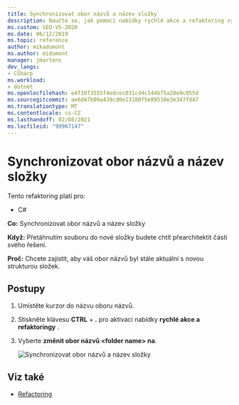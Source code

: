 ```yaml
---
title: Synchronizovat obor názvů a název složky
description: Naučte se, jak pomocí nabídky rychlé akce a refaktoring synchronizovat obor názvů a název složky.
ms.custom: SEO-VS-2020
ms.date: 06/12/2019
ms.topic: reference
author: mikadumont
ms.author: midumont
manager: jmartens
dev_langs:
- CSharp
ms.workload:
- dotnet
ms.openlocfilehash: e4f10f3555f4edcec031cd4c144bf5a28e9c055d
ms.sourcegitcommit: ae6d47b09a439cd0e13180f5e89510e3e347fd47
ms.translationtype: MT
ms.contentlocale: cs-CZ
ms.lasthandoff: 02/08/2021
ms.locfileid: "99967147"
---
```

# <a name="sync-namespace-and-folder-name"></a>Synchronizovat obor názvů a název složky

Tento refaktoring platí pro:

- C#

**Co:** Synchronizovat obor názvů a název složky

**Když:** Přetáhnutím souboru do nové složky budete chtít přearchitektit části svého řešení. 

**Proč:** Chcete zajistit, aby váš obor názvů byl stále aktuální s novou strukturou složek.

## <a name="how-to"></a>Postupy

1. Umístěte kurzor do názvu oboru názvů.
2. Stiskněte klávesu **CTRL** + **.** pro aktivaci nabídky **rychlé akce a refaktoringy** .
3. Vyberte **změnit obor názvů \<folder name> na**.

   ![Synchronizovat obor názvů a název složky](media/sync-namespace-and-folder-name.png)

## <a name="see-also"></a>Viz také

- [Refactoring](../refactoring-in-visual-studio.md)
